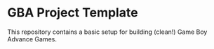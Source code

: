 # GBA Project Template
This repository contains a basic setup for building (clean!) Game Boy Advance
Games.

